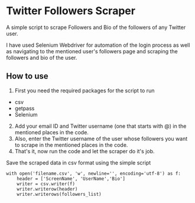# Twitter Followers Scraper
A simple script to scrape Followers and Bio of the followers of any Twitter user.

I have used Selenium Webdriver for automation of the login process as well as navigating to the mentioned user's followers page and scraping the followers and bio of the user.

## How to use
1. First you need the required packages for the script to run
- csv
- getpass
- Selenium
2. Add your email ID and Twitter username (one that starts with @) in the mentioned places in the code.
3. Also, enter the Twitter username of the user whose followers you want to scrape in the mentioned places in the code.
4. That's it, now run the code and let the scraper do it's job.

Save the scraped data in csv format using the simple script
```
with open('filename.csv', 'w', newline='', encoding='utf-8') as f:
    header = ['ScreenName', 'UserName','Bio']
    writer = csv.writer(f)
    writer.writerow(header)
    writer.writerows(followers_list)
```
